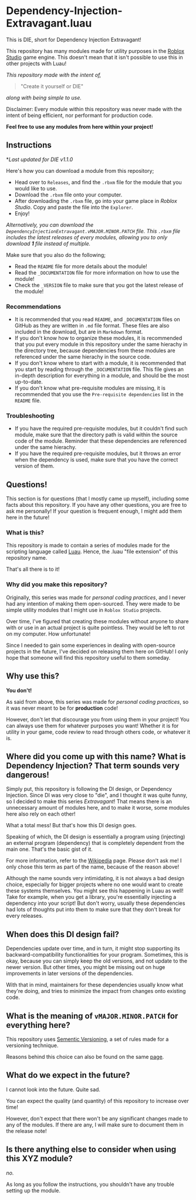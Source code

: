 # Dependency-Injection-Extravagant.luau

This is DIE, short for Dependency Injection Extravagant!

This repository has many modules made for utility purposes in the [Roblox Studio](https://create.roblox.com/docs/studio/setup) game engine. This doesn't mean that it isn't possible to use this in other projects with Luau!

*This repository made with the intent of,*
> "Create it yourself or DIE"

*along with being simple to use.*

Disclaimer: Every module within this repository was never made with the intent of being efficient, nor performant for production code.

**Feel free to use any modules from here within your project!**

## Instructions

\**Last updated for DIE v1.1.0*

Here's how you can download a module from this repository;

- Head over to `Releases`, and find the `.rbxm` file for the module that you would like to use.
- Download the `.rbxm` file onto your computer.
- After downloading the `.rbxm` file, go into your game place in *Roblox Studio*. Copy and paste the file into the `Explorer`.
- Enjoy!

*Alternatively, you can download the `DependencyInjectionExtravagant.vMAJOR.MINOR.PATCH` file. This `.rbxm` file includes the latest releases of every modules, allowing you to only download **1** file instead of multiple.*

Make sure that you also do the following;

- Read the `README` file for more details about the module!
- Read the `_DOCUMENTATION` file for more information on how to use the module!
- Check the `_VERSION` file to make sure that you got the latest release of the module!

### Recommendations

- It is recommended that you read `README`, and `_DOCUMENTATION` files on GitHub as they are written in `.md` file format. These files are also included in the download, but are in `Markdown` format.
- If you don't know how to organize these modules, it is recommended that you put every module in this repository under the same hierachy in the directory tree, because dependencies from these modules are referenced under the same hierachy in the source code.
- If you don't know where to start with a module, it is recommended that you start by reading through the `_DOCUMENTATION` file. This file gives an in-depth description for everything in a module, and should be the most up-to-date.
- If you don't know what pre-requisite modules are missing, it is recommended that you use the `Pre-requisite dependencies` list in the `README` file.

### Troubleshooting

- If you have the required pre-requisite modules, but it couldn't find such module, make sure that the directory path is valid within the source code of the module. Reminder that these dependencies are referenced under the same hierachy.
- If you have the required pre-requisite modules, but it throws an error when the dependency is used, make sure that you have the correct version of them.

## Questions!

This section is for questions (that I mostly came up myself), including some facts about this repository. If you have any other questions, you are free to ask me personally! If your question is frequent enough, I might add them here in the future!

### What is this?

This repository is made to contain a series of modules made for the scripting language called [Luau](https://luau.org/). Hence, the .luau "file extension" of this repository name.

That's all there is to it!

### Why did you make this repository?

Originally, this series was made for *personal coding practices*, and I never had any intention of making them open-sourced. They were made to be simple utility modules that I might use in `Roblox Studio` projects.

Over time, I've figured that creating these modules without anyone to share with or use in an actual project is quite pointless. They would be left to rot on my computer. How unfortunate!

Since I needed to gain some experiences in dealing with open-source projects in the future, I've decided on releasing them here on GitHub! I only hope that someone will find this repository useful to them someday.

## Why use this?

**You don't!**

As said from above, this series was made for *personal coding practices*, so it was never meant to be for **production** code!

However, don't let that discourage you from using them in your project! You can always use them for whatever purposes you want! Whether it is for utility in your game, code review to read through others code, or whatever it is.

## Where did you come up with this name? What is Dependency Injection? That term sounds very dangerous!

Simply put, this repository is following the DI design, or Dependency Injection. Since DI was very close to "die", and I thought it was quite funny, so I decided to make this series *Extravagant*! That means there is an unnecessary amount of modules here, and to make it worse, some modules here also rely on each other!

What a total mess! But that's how this DI design goes.

Speaking of which, the DI design is essentially a program using (injecting) an external program (dependency) that is completely dependent from the main one. That's the basic gist of it.

For more information, refer to the [Wikipedia](https://en.wikipedia.org/wiki/Dependency_injection) page. Please don't ask me! I only chose this term as part of the name, because of the reason above!

Although the name sounds very intimidating, it is not always a bad design choice, especially for bigger projects where no one would want to create these systems themselves. You might see this happening in Luau as well! Take for example, when you get a library, you're essentially injecting a dependency into your script! But don't worry, usually these dependencies had lots of thoughts put into them to make sure that they don't break for every releases.

## When does this DI design fail?

Dependencies update over time, and in turn, it might stop supporting its backward-compatibility functionalities for your program. Sometimes, this is okay, because you can simply keep the old versions, and not update to the newer version. But other times, you might be missing out on huge improvements in later versions of the dependencies.

With that in mind, maintainers for these dependencies usually know what they're doing, and tries to minimize the impact from changes onto existing code.

## What is the meaning of `vMAJOR.MINOR.PATCH` for everything here?

This repository uses [Sementic Versioning](https://semver.org/), a set of rules made for a versioning technique.

Reasons behind this choice can also be found on the same [page](https://semver.org/#why-use-semantic-versioning).

## What do we expect in the future?

I cannot look into the future. Quite sad.

You can expect the quality (and quantity) of this repository to increase over time!

However, don't expect that there won't be any significant changes made to any of the modules. If there are any, I will make sure to document them in the release note!

## Is there anything else to consider when using this XYZ module?

*no.*

As long as you follow the instructions, you shouldn't have any trouble setting up the module.
